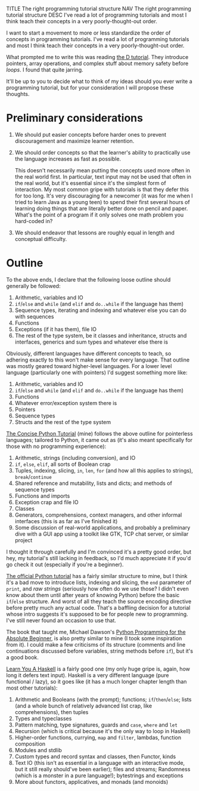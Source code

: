 TITLE The right programming tutorial structure
NAV The right programming tutorial structure
DESC I've read a lot of programming tutorials and most I think teach their concepts in a very poorly-thought-out order.

I want to start a movement to more or less standardize the order of concepts in programming tutorials. I've read a lot of programming tutorials and most I think teach their concepts in a very poorly-thought-out order.

What prompted me to write this was reading [the D tutorial](https://tour.dlang.org/tour/en). They introduce pointers, array operations, and complex stuff about memory safety before *loops*. I found that quite jarring.

It'll be up to you to decide what to think of my ideas should you ever write a programming tutorial, but for your consideration I will propose these thoughts.

# Preliminary considerations

1. We should put easier concepts before harder ones to prevent discouragement and maximize learner retention.

2. We should order concepts so that the learner's ability to practically use the language increases as fast as possible.

	This doesn't necessarily mean putting the concepts used more often in the real world first. In particular, text input may not be used that often in the real world, but it's essential since it's the simplest form of interaction. My most common gripe with tutorials is that they defer this for too long. It's very discouraging for a newcomer (it was for me when I tried to learn Java as a young teen) to spend their first several hours of learning doing things that are literally better done on pencil and paper. What's the point of a program if it only solves one math problem you hard-coded in?

3. We should endeavor that lessons are roughly equal in length and conceptual difficulty.

# Outline

To the above ends, I declare that the following loose outline should generally be followed:

1. Arithmetic, variables and IO
2. `if`/`else` and `while` (and `elif` and `do..while` if the language has them)
3. Sequence types, iterating and indexing and whatever else you can do with sequences
4. Functions
5. Exceptions (if it has them), file IO
6. The rest of the type system, be it classes and inheritance, structs and interfaces, generics and sum types and whatever else there is

Obviously, different languages have different concepts to teach, so adhering exactly to this won't make sense for every language. That outline was mostly geared toward higher-level languages. For a lower level language (particularly one with pointers) I'd suggest something more like:

1. Arithmetic, variables and IO
2. `if`/`else` and `while` (and `elif` and `do..while` if the language has them)
3. Functions
4. Whatever error/exception system there is
5. Pointers
6. Sequence types
7. Structs and the rest of the type system

[The Concise Python Tutorial](https://yujiri.xyz/software/pythontut1) (mine) follows the above outline for pointerless languages; tailored to Python, it came out as (it's also meant specifically for those with no programming experience):

1. Arithmetic, strings (including conversion), and IO
2. `if`, `else`, `elif`, all sorts of Boolean crap
3. Tuples, indexing, slicing, `in`, `len`, `for` (and how all this applies to strings), `break`/`continue`
4. Shared reference and mutability, lists and dicts; and methods of sequence types
5. Functions and imports
6. Exception crap and file IO
7. Classes
8. Generators, comprehensions, context managers, and other informal interfaces (this is as far as I've finished it)
9. Some discussion of real-world applications, and probably a preliminary dive with a GUI app using a toolkit like GTK, TCP chat server, or similar project

I thought it through carefully and I'm convinced it's a pretty good order, but hey, my tutorial's still lacking in feedback, so I'd much appreciate it if you'd go check it out (especially if you're a beginner).

[The official Python tutorial](https://docs.python.org/3/tutorial/index.html) has a fairly similar structure to mine, but I think it's a bad move to introduce lists, indexing and slicing, the `end` parameter of `print`, and *raw strings* (seriously how often do we use those? I didn't even know about them until after years of knowing Python) before the basic `if`/`else` structure. And worst of all they teach the source encoding directive before pretty much any actual code. That's a baffling decision for a tutorial whose intro suggests it's supposed to be for people new to programming. I've still never found an occasion to use that.

The book that taught me, Michael Dawson's [Python Programming for the Absolute Beginner](https://www.amazon.com/Python-Programming-Absolute-Beginner-3rd/dp/1435455002), is also pretty similar to mine (I took some inspiration from it). I could make a few criticisms of its structure (comments and line continuations discussed before variables, string methods before `if`), but it's a good book.

[Learn You A Haskell](http://learnyouahaskell.com/chapters) is a fairly good one (my only huge gripe is, again, how long it defers text input). Haskell is a very different language (pure functional / lazy), so it goes like (it has a much longer chapter length than most other tutorials):

1. Arithmetic and Booleans (with the prompt); functions; `if`/`then`/`else`; lists (and a whole bunch of relatively advanced list crap, like comprehensions), then tuples
2. Types and typeclasses
3. Pattern matching, type signatures, guards and `case`, `where` and `let`
4. Recursion (which is critical because it's the only way to loop in Haskell)
5. Higher-order functions, currying, `map` and `filter`, lambdas, function composition
6. Modules and stdlib
7. Custom types and record syntax and classes, then Functor, kinds
8. Text IO (this isn't as essential in a language with an interactive mode, but it still really should've been earlier); files and streams; Randomness (which is a monster in a pure language!); bytestrings and exceptions
9. More about functors, applicatives, and monads (and monoids)
